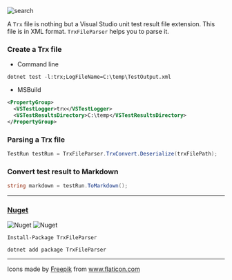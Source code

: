 ![search](https://user-images.githubusercontent.com/8418700/140909729-b376f550-469b-426d-8d7d-b78cfee45350.png)

A `Trx` file is nothing but a Visual Studio unit test result file extension. This file is in XML format. `TrxFileParser` helps you to parse it.

### Create a Trx file

* Command line

```
dotnet test -l:trx;LogFileName=C:\temp\TestOutput.xml
```

* MSBuild

```xml
<PropertyGroup>
  <VSTestLogger>trx</VSTestLogger>
  <VSTestResultsDirectory>C:\temp</VSTestResultsDirectory>
</PropertyGroup>
```

### Parsing a Trx file

```cs
TestRun testRun = TrxFileParser.TrxConvert.Deserialize(trxFilePath);
```

### Convert test result to Markdown

```cs
string markdown = testRun.ToMarkdown();
```

<hr/>

### [Nuget](https://www.nuget.org/packages/TrxFileParser/)

![Nuget](https://img.shields.io/nuget/dt/TrxFileParser)
![Nuget](https://img.shields.io/nuget/v/TrxFileParser)

```
Install-Package TrxFileParser

dotnet add package TrxFileParser
```

<hr/>
<div>Icons made by <a href="https://www.freepik.com" title="Freepik">Freepik</a> from <a href="https://www.flaticon.com/" title="Flaticon">www.flaticon.com</a></div>
